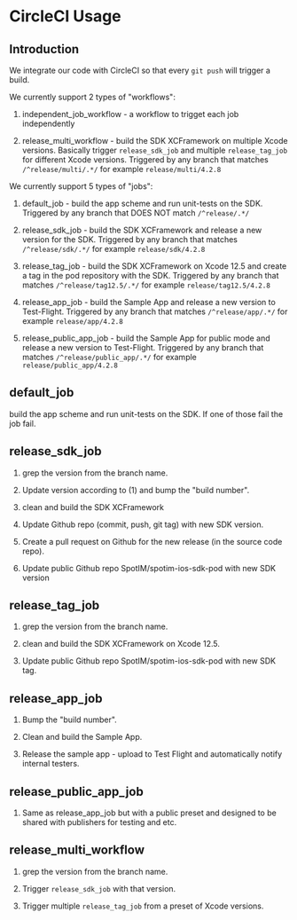 # CircleCI Usage

## Introduction

We integrate our code with CircleCI so that every `git push` will trigger a build.


We currently support 2 types of "workflows":

1. independent_job_workflow - a workflow to trigget each job independently 

2. release_multi_workflow - build the SDK XCFramework on multiple Xcode versions. Basically trigger `release_sdk_job` and multiple `release_tag_job` for different Xcode versions. Triggered by any branch that matches `/^release/multi/.*/` for example `release/multi/4.2.8`


We currently support 5 types of "jobs":

1. default_job - build the app scheme and run unit-tests on the SDK. Triggered by any branch that DOES NOT match `/^release/.*/`

2. release_sdk_job - build the SDK XCFramework and release a new version for the SDK. Triggered by any branch that matches `/^release/sdk/.*/` for example `release/sdk/4.2.8`

3. release_tag_job - build the SDK XCFramework on Xcode 12.5 and create a tag in the pod repository with the SDK. Triggered by any branch that matches `/^release/tag12.5/.*/` for example `release/tag12.5/4.2.8`

4. release_app_job - build the Sample App and release a new version to Test-Flight. Triggered by any branch that matches `/^release/app/.*/` for example `release/app/4.2.8`

4. release_public_app_job - build the Sample App for public mode and release a new version to Test-Flight. Triggered by any branch that matches `/^release/public_app/.*/` for example `release/public_app/4.2.8`


## default_job

build the app scheme and run unit-tests on the SDK. If one of those fail the job fail.


## release_sdk_job

1. grep the version from the branch name.

2. Update version according to (1) and bump the "build number".

3. clean and build the SDK XCFramework

4. Update Github repo (commit, push, git tag) with new SDK version.

5. Create a pull request on Github for the new release (in the source code repo).

6. Update public Github repo SpotIM/spotim-ios-sdk-pod with new SDK version


## release_tag_job

1. grep the version from the branch name.

2. clean and build the SDK XCFramework on Xcode 12.5.

3. Update public Github repo SpotIM/spotim-ios-sdk-pod with new SDK tag.


## release_app_job

1. Bump the "build number".

2. Clean and build the Sample App.

3. Release the sample app - upload to Test Flight and automatically notify internal testers.


## release_public_app_job

1. Same as release_app_job but with a public preset and designed to be shared with publishers for testing and etc.


## release_multi_workflow

1. grep the version from the branch name.

2. Trigger `release_sdk_job` with that version.

3. Trigger multiple `release_tag_job` from a preset of Xcode versions.
